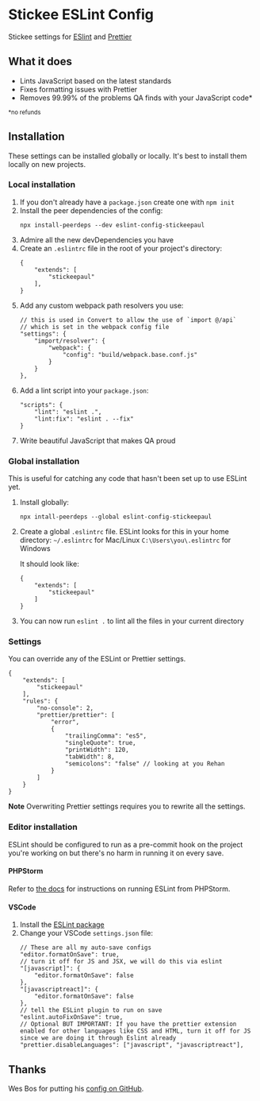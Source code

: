 # Stickee ESLint Config

Stickee settings for [ESlint](https://eslint.org/) and [Prettier](https://prettier.io/)

## What it does

- Lints JavaScript based on the latest standards
- Fixes formatting issues with Prettier
- Removes 99.99% of the problems QA finds with your JavaScript code*

<small>*no refunds</small>

## Installation

These settings can be installed globally or locally. It's best to install them locally on new projects.

### Local installation

1. If you don't already have a `package.json` create one with `npm init`
2. Install the peer dependencies of the config:
    ```
    npx install-peerdeps --dev eslint-config-stickeepaul
    ```
3. Admire all the new devDependencies you have
4. Create an `.eslintrc` file in the root of your project's directory:
    ```
    {
        "extends": [
            "stickeepaul"
        ],
    }
    ```
5. Add any custom webpack path resolvers you use:
    ```
    // this is used in Convert to allow the use of `import @/api`
    // which is set in the webpack config file
    "settings": {
        "import/resolver": {
            "webpack": {
                "config": "build/webpack.base.conf.js"
            }
        }
    },
    ```
6. Add a lint script into your `package.json`:
    ```
    "scripts": {
        "lint": "eslint .",
        "lint:fix": "eslint . --fix"
    }
    ```
7. Write beautiful JavaScript that makes QA proud

### Global installation

This is useful for catching any code that hasn't been set up to use ESLint yet.

1. Install globally:
    ```
    npx intall-peerdeps --global eslint-config-stickeepaul
    ```
2. Create a global `.eslintrc` file. ESLint looks for this in your home directory:
    `~/.eslintrc` for Mac/Linux
    `C:\Users\you\.eslintrc` for Windows

    It should look like:
    ```
    {
        "extends": [
            "stickeepaul"
        ]
    }
    ```
3. You can now run `eslint .` to lint all the files in your current directory

### Settings

You can override any of the ESLint or Prettier settings. 

```
{
    "extends": [
        "stickeepaul"
    ],
    "rules": {
        "no-console": 2,
        "prettier/prettier": [
            "error",
            {
                "trailingComma": "es5",
                "singleQuote": true,
                "printWidth": 120,
                "tabWidth": 8,
                "semicolons": "false" // looking at you Rehan
            }
        ]
    }
}
```

**Note**
Overwriting Prettier settings requires you to rewrite all the settings.

### Editor installation

ESLint should be configured to run as a pre-commit hook on the project you're working on but there's no harm in running it on every save.

#### PHPStorm

Refer to [the docs](https://www.jetbrains.com/help/phpstorm/eslint.html) for instructions on running ESLint from PHPStorm.

#### VSCode

1. Install the [ESLint package](https://marketplace.visualstudio.com/items?itemName=dbaeumer.vscode-eslint)
2. Change your VSCode `settings.json` file:
    ```
    // These are all my auto-save configs
    "editor.formatOnSave": true,
    // turn it off for JS and JSX, we will do this via eslint
    "[javascript]": {
        "editor.formatOnSave": false
    },
    "[javascriptreact]": {
        "editor.formatOnSave": false
    },
    // tell the ESLint plugin to run on save
    "eslint.autoFixOnSave": true,
    // Optional BUT IMPORTANT: If you have the prettier extension enabled for other languages like CSS and HTML, turn it off for JS since we are doing it through Eslint already
    "prettier.disableLanguages": ["javascript", "javascriptreact"],
    ```

## Thanks

Wes Bos for putting his [config on GitHub](https://github.com/wesbos/eslint-config-wesbos).